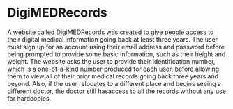 # DigiMEDRecords
A website called DigiMEDRecords was created to give people access to their digital medical information going back at least three years.
The user must sign up for an account using their email address and password before being prompted to provide some basic information, such as their height and weight.
The website asks the user to provide their identification number, which is a one-of-a-kind number produced for each user, before allowing them to view all of their prior medical records going back three years and beyond. Also, if the user relocates to a different place and begins seeing a different doctor, the doctor still hasaccess to all the records without any use for hardcopies.
